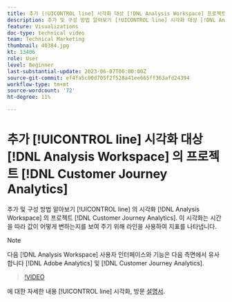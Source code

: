 ```yaml
---
title: 추가 [!UICONTROL line] 시각화 대상 [!DNL Analysis Workspace] 프로젝트
description: 추가 및 구성 방법 알아보기 [!UICONTROL line] 시각화 대상 [!DNL Analysis Workspace] 의 프로젝트 [!DNL Customer Journey Analytics].
feature: Visualizations
doc-type: technical video
team: Technical Marketing
thumbnail: 40384.jpg
kt: 13406
role: User
level: Beginner
last-substantial-update: 2023-06-07T00:00:00Z
source-git-commit: ef4fa5c00d705f2f528a41ee665ff363afd24394
workflow-type: tm+mt
source-wordcount: '72'
ht-degree: 11%

---
```


# 추가 [!UICONTROL line] 시각화 대상 [!DNL Analysis Workspace] 의 프로젝트 [!DNL Customer Journey Analytics]

추가 및 구성 방법 알아보기 [!UICONTROL line] 의 시각화 [!DNL Analysis Workspace] 의 프로젝트 [!DNL Customer Journey Analytics]. 이 시각화는 시간을 따라 값이 어떻게 변하는지를 보여 주기 위해 라인을 사용하여 지표를 나타냅니다.

>[!NOTE]
>
>다음 [!DNL Analysis Workspace] 사용자 인터페이스와 기능은 다음 측면에서 유사합니다 [!DNL Adobe Analytics] 및 [!DNL Customer Journey Analytics].

>[!VIDEO](https://video.tv.adobe.com/v/40384/?quality=12&learn=on)

에 대한 자세한 내용 [!UICONTROL line] 시각화, 방문 [설명서](https://experienceleague.adobe.com/docs/analytics-platform/using/cja-workspace/visualizations/line.html).
